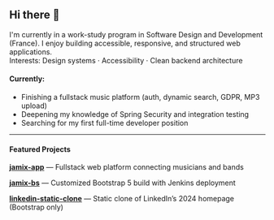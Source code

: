 ## Hi there 👋

I'm currently in a work-study program in Software Design and Development (France). I enjoy building accessible, responsive, and structured web applications.  
Interests: Design systems · Accessibility · Clean backend architecture

#### Currently:
- Finishing a fullstack music platform (auth, dynamic search, GDPR, MP3 upload)
- Deepening my knowledge of Spring Security and integration testing
- Searching for my first full-time developer position

---

#### Featured Projects

**[jamix-app](https://github.com/deblak/jamix-app)** — Fullstack web platform connecting musicians and bands

**[jamix-bs](https://github.com/deblak/jamix-bs)** — Customized Bootstrap 5 build with Jenkins deployment  

**[linkedin-static-clone](https://github.com/deblak/linkedin-static-clone)** — Static clone of LinkedIn’s 2024 homepage (Bootstrap only)
